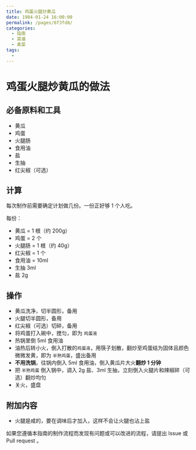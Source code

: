 ```yaml
---
title: 鸡蛋火腿炒黄瓜
date: 1984-01-24 16:00:00
permalink: /pages/6f3fd8/
categories:
  - 指南
  - 菜谱
  - 素菜
tags:
  - 
---
```

# 鸡蛋火腿炒黄瓜的做法

## 必备原料和工具

- 黄瓜
- 鸡蛋
- 火腿肠
- 食用油
- 盐
- 生抽
- 红尖椒（可选）

## 计算

每次制作前需要确定计划做几份。一份正好够 1 个人吃。

每份：

- 黄瓜 = 1 根（约 200g）
- 鸡蛋 = 2 个
- 火腿肠 = 1 根（约 40g）
- 红尖椒 = 1 个
- 食用油 = 10ml
- 生抽 3ml
- 盐 2g

## 操作

- 黄瓜洗净，切半圆形，备用
- 火腿切半圆形，备用
- 红尖椒（可选）切碎，备用
- 将鸡蛋打入碗中，搅匀，即为 `鸡蛋液`
- 热锅里倒 5ml 食用油
- 油热后转小火，倒入打散的`鸡蛋液`，用筷子划散，翻炒至鸡蛋结为固体且颜色微微发黄，即为 `半熟鸡蛋`，盛出备用
- **不用洗锅**，往锅内倒入 5ml 食用油，倒入黄瓜片大火**翻炒 1 分钟**
- 把 `半熟鸡蛋` 倒入锅中，调入 2g 盐、3ml 生抽，立刻倒入火腿片和辣椒碎（可选）翻炒均匀
- 关火，盛盘

## 附加内容

- 火腿是咸的，要在调味后才加入，这样不会让火腿也沾上盐

如果您遵循本指南的制作流程而发现有问题或可以改进的流程，请提出 Issue 或 Pull request 。